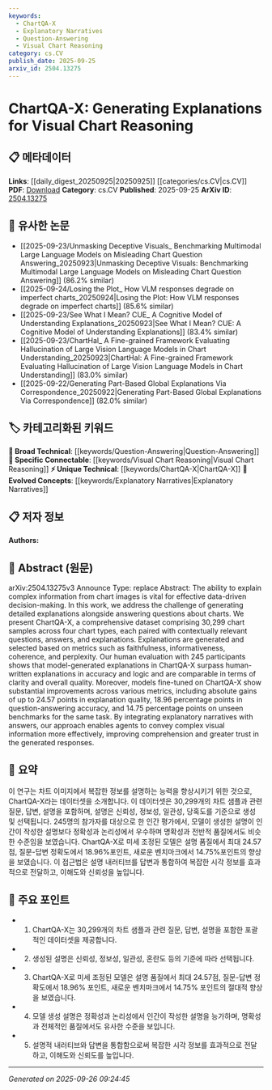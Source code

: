 ```yaml
---
keywords:
  - ChartQA-X
  - Explanatory Narratives
  - Question-Answering
  - Visual Chart Reasoning
category: cs.CV
publish_date: 2025-09-25
arxiv_id: 2504.13275
---
```


<!-- KEYWORD_LINKING_METADATA:
{
  "processed_timestamp": "2025-09-26T09:24:45.287449",
  "vocabulary_version": "1.0",
  "selected_keywords": [
    "ChartQA-X",
    "Explanatory Narratives",
    "Question-Answering",
    "Visual Chart Reasoning"
  ],
  "rejected_keywords": [],
  "similarity_scores": {
    "ChartQA-X": 0.8,
    "Explanatory Narratives": 0.78,
    "Question-Answering": 0.8,
    "Visual Chart Reasoning": 0.82
  },
  "extraction_method": "AI_prompt_based",
  "budget_applied": true,
  "candidates_json": {
    "candidates": [
      {
        "surface": "ChartQA-X",
        "canonical": "ChartQA-X",
        "aliases": [],
        "category": "unique_technical",
        "rationale": "ChartQA-X is a unique dataset central to the paper's contributions, enabling connections to datasets and benchmarks in visual reasoning.",
        "novelty_score": 0.85,
        "connectivity_score": 0.7,
        "specificity_score": 0.9,
        "link_intent_score": 0.8
      },
      {
        "surface": "explanations",
        "canonical": "Explanatory Narratives",
        "aliases": [
          "explanations",
          "explanation generation"
        ],
        "category": "evolved_concepts",
        "rationale": "Explanatory narratives are key to understanding complex data, linking to concepts in interpretability and explainable AI.",
        "novelty_score": 0.55,
        "connectivity_score": 0.75,
        "specificity_score": 0.7,
        "link_intent_score": 0.78
      },
      {
        "surface": "question-answering accuracy",
        "canonical": "Question-Answering",
        "aliases": [
          "QA accuracy",
          "question answering"
        ],
        "category": "broad_technical",
        "rationale": "Question-answering is a fundamental task in NLP, connecting to a wide range of language processing applications.",
        "novelty_score": 0.4,
        "connectivity_score": 0.85,
        "specificity_score": 0.6,
        "link_intent_score": 0.8
      },
      {
        "surface": "visual chart reasoning",
        "canonical": "Visual Chart Reasoning",
        "aliases": [
          "chart reasoning",
          "visual reasoning"
        ],
        "category": "specific_connectable",
        "rationale": "Visual chart reasoning is a specific task that connects to multimodal learning and vision-language models.",
        "novelty_score": 0.7,
        "connectivity_score": 0.78,
        "specificity_score": 0.85,
        "link_intent_score": 0.82
      }
    ],
    "ban_list_suggestions": [
      "faithfulness",
      "informativeness",
      "coherence",
      "perplexity"
    ]
  },
  "decisions": [
    {
      "candidate_surface": "ChartQA-X",
      "resolved_canonical": "ChartQA-X",
      "decision": "linked",
      "scores": {
        "novelty": 0.85,
        "connectivity": 0.7,
        "specificity": 0.9,
        "link_intent": 0.8
      }
    },
    {
      "candidate_surface": "explanations",
      "resolved_canonical": "Explanatory Narratives",
      "decision": "linked",
      "scores": {
        "novelty": 0.55,
        "connectivity": 0.75,
        "specificity": 0.7,
        "link_intent": 0.78
      }
    },
    {
      "candidate_surface": "question-answering accuracy",
      "resolved_canonical": "Question-Answering",
      "decision": "linked",
      "scores": {
        "novelty": 0.4,
        "connectivity": 0.85,
        "specificity": 0.6,
        "link_intent": 0.8
      }
    },
    {
      "candidate_surface": "visual chart reasoning",
      "resolved_canonical": "Visual Chart Reasoning",
      "decision": "linked",
      "scores": {
        "novelty": 0.7,
        "connectivity": 0.78,
        "specificity": 0.85,
        "link_intent": 0.82
      }
    }
  ]
}
-->

# ChartQA-X: Generating Explanations for Visual Chart Reasoning

## 📋 메타데이터

**Links**: [[daily_digest_20250925|20250925]] [[categories/cs.CV|cs.CV]]
**PDF**: [Download](https://arxiv.org/pdf/2504.13275.pdf)
**Category**: cs.CV
**Published**: 2025-09-25
**ArXiv ID**: [2504.13275](https://arxiv.org/abs/2504.13275)

## 🔗 유사한 논문
- [[2025-09-23/Unmasking Deceptive Visuals_ Benchmarking Multimodal Large Language Models on Misleading Chart Question Answering_20250923|Unmasking Deceptive Visuals: Benchmarking Multimodal Large Language Models on Misleading Chart Question Answering]] (86.2% similar)
- [[2025-09-24/Losing the Plot_ How VLM responses degrade on imperfect charts_20250924|Losing the Plot: How VLM responses degrade on imperfect charts]] (85.6% similar)
- [[2025-09-23/See What I Mean? CUE_ A Cognitive Model of Understanding Explanations_20250923|See What I Mean? CUE: A Cognitive Model of Understanding Explanations]] (83.4% similar)
- [[2025-09-23/ChartHal_ A Fine-grained Framework Evaluating Hallucination of Large Vision Language Models in Chart Understanding_20250923|ChartHal: A Fine-grained Framework Evaluating Hallucination of Large Vision Language Models in Chart Understanding]] (83.0% similar)
- [[2025-09-22/Generating Part-Based Global Explanations Via Correspondence_20250922|Generating Part-Based Global Explanations Via Correspondence]] (82.0% similar)

## 🏷️ 카테고리화된 키워드
**🧠 Broad Technical**: [[keywords/Question-Answering|Question-Answering]]
**🔗 Specific Connectable**: [[keywords/Visual Chart Reasoning|Visual Chart Reasoning]]
**⚡ Unique Technical**: [[keywords/ChartQA-X|ChartQA-X]]
**🚀 Evolved Concepts**: [[keywords/Explanatory Narratives|Explanatory Narratives]]

## 📋 저자 정보

**Authors:** 

## 📄 Abstract (원문)

arXiv:2504.13275v3 Announce Type: replace 
Abstract: The ability to explain complex information from chart images is vital for effective data-driven decision-making. In this work, we address the challenge of generating detailed explanations alongside answering questions about charts. We present ChartQA-X, a comprehensive dataset comprising 30,299 chart samples across four chart types, each paired with contextually relevant questions, answers, and explanations. Explanations are generated and selected based on metrics such as faithfulness, informativeness, coherence, and perplexity. Our human evaluation with 245 participants shows that model-generated explanations in ChartQA-X surpass human-written explanations in accuracy and logic and are comparable in terms of clarity and overall quality. Moreover, models fine-tuned on ChartQA-X show substantial improvements across various metrics, including absolute gains of up to 24.57 points in explanation quality, 18.96 percentage points in question-answering accuracy, and 14.75 percentage points on unseen benchmarks for the same task. By integrating explanatory narratives with answers, our approach enables agents to convey complex visual information more effectively, improving comprehension and greater trust in the generated responses.

## 📝 요약

이 연구는 차트 이미지에서 복잡한 정보를 설명하는 능력을 향상시키기 위한 것으로, ChartQA-X라는 데이터셋을 소개합니다. 이 데이터셋은 30,299개의 차트 샘플과 관련 질문, 답변, 설명을 포함하며, 설명은 신뢰성, 정보성, 일관성, 당혹도를 기준으로 생성 및 선택됩니다. 245명의 참가자를 대상으로 한 인간 평가에서, 모델이 생성한 설명이 인간이 작성한 설명보다 정확성과 논리성에서 우수하며 명확성과 전반적 품질에서도 비슷한 수준임을 보였습니다. ChartQA-X로 미세 조정된 모델은 설명 품질에서 최대 24.57점, 질문-답변 정확도에서 18.96%포인트, 새로운 벤치마크에서 14.75%포인트의 향상을 보였습니다. 이 접근법은 설명 내러티브를 답변과 통합하여 복잡한 시각 정보를 효과적으로 전달하고, 이해도와 신뢰성을 높입니다.

## 🎯 주요 포인트

- 1. ChartQA-X는 30,299개의 차트 샘플과 관련 질문, 답변, 설명을 포함한 포괄적인 데이터셋을 제공합니다.
- 2. 생성된 설명은 신뢰성, 정보성, 일관성, 혼란도 등의 기준에 따라 선택됩니다.
- 3. ChartQA-X로 미세 조정된 모델은 설명 품질에서 최대 24.57점, 질문-답변 정확도에서 18.96% 포인트, 새로운 벤치마크에서 14.75% 포인트의 절대적 향상을 보였습니다.
- 4. 모델 생성 설명은 정확성과 논리성에서 인간이 작성한 설명을 능가하며, 명확성과 전체적인 품질에서도 유사한 수준을 보입니다.
- 5. 설명적 내러티브와 답변을 통합함으로써 복잡한 시각 정보를 효과적으로 전달하고, 이해도와 신뢰도를 높입니다.


---

*Generated on 2025-09-26 09:24:45*